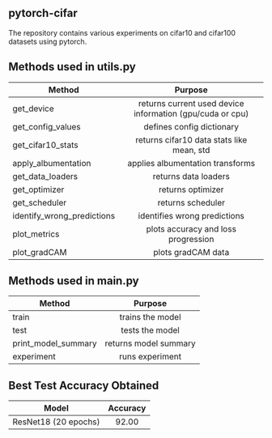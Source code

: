 ## pytorch-cifar
The repository contains various experiments on cifar10 and cifar100 datasets using pytorch.

## Methods used in utils.py

| Method                             | Purpose                                                            |
| ---------------------------------- |:------------------------------------------------------------------:|
| get_device                         | returns current used device information (gpu/cuda or cpu)          |
| get_config_values                  | defines config dictionary                                          |
| get_cifar10_stats                  | returns cifar10 data stats like mean, std                          |
| apply_albumentation                | applies albumentation transforms                                   |
| get_data_loaders                   | returns data loaders                                               |
| get_optimizer                      | returns optimizer                                                  |
| get_scheduler                      | returns scheduler                                                  |
| identify_wrong_predictions         | identifies wrong predictions                                       |
| plot_metrics                       | plots accuracy and loss progression                                |
| plot_gradCAM                       | plots gradCAM data                                                 |

## Methods used in main.py

| Method                             | Purpose                                                            |
| ---------------------------------- |:------------------------------------------------------------------:|
| train                              | trains the model                                                   |
| test                               | tests the model                                                    |
| print_model_summary                | returns model summary                                              |
| experiment                         | runs experiment                                                    |

## Best Test Accuracy Obtained

| Model                              | Accuracy                                                            |
| ---------------------------------- |:------------------------------------------------------------------:|
| ResNet18 (20 epochs)               | 92.00                                                  |
